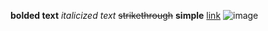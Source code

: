 **bolded text**
*italicized text*
~~strikethrough~~
__simple__
[link](http://example.com)
![image](res://addons/file-editor/icon.png)
